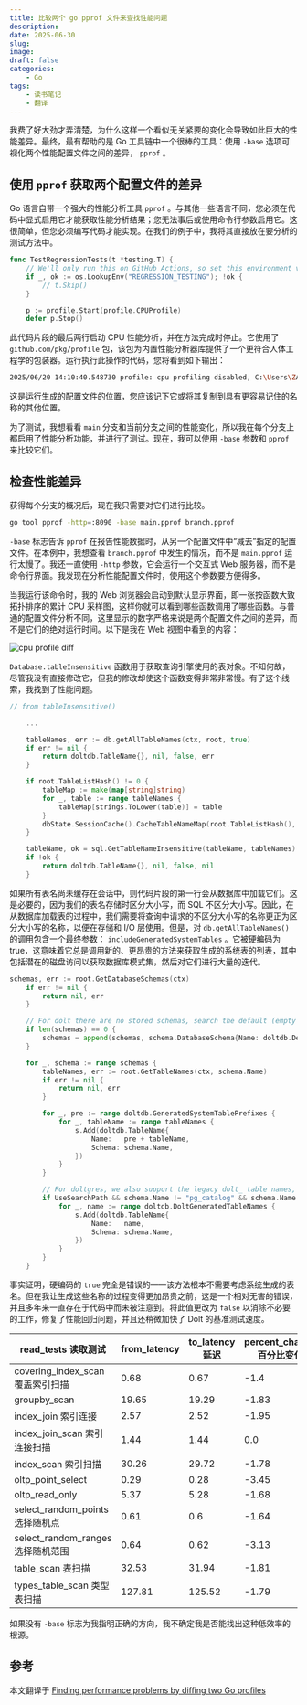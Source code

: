 ```yaml
---
title: 比较两个 go pprof 文件来查找性能问题
description: 
date: 2025-06-30
slug: 
image: 
draft: false
categories:
    - Go
tags:
    - 读书笔记
    - 翻译
---
```




我费了好大劲才弄清楚，为什么这样一个看似无关紧要的变化会导致如此巨大的性能差异。最终，最有帮助的是 Go 工具链中一个很棒的工具：使用 `-base` 选项可视化两个性能配置文件之间的差异， `pprof` 。

## 使用 `pprof` 获取两个配置文件的差异

Go 语言自带一个强大的性能分析工具 `pprof` 。与其他一些语言不同，您必须在代码中显式启用它才能获取性能分析结果；您无法事后或使用命令行参数启用它。这很简单，但您必须编写代码才能实现。在我们的例子中，我将其直接放在要分析的测试方法中。

```go
func TestRegressionTests(t *testing.T) {
	// We'll only run this on GitHub Actions, so set this environment variable to run locally
	if _, ok := os.LookupEnv("REGRESSION_TESTING"); !ok {
		// t.Skip()
	}

	p := profile.Start(profile.CPUProfile)
	defer p.Stop()
```

此代码片段的最后两行启动 CPU 性能分析，并在方法完成时停止。它使用了 `github.com/pkg/profile` 包，该包为内置性能分析器库提供了一个更符合人体工程学的包装器。运行执行此操作的代码，您将看到如下输出：

```bash
2025/06/20 14:10:40.548730 profile: cpu profiling disabled, C:\Users\ZACHMU~1\AppData\Local\Temp\profile1113350212\cpu.pprof
```

这是运行生成的配置文件的位置，您应该记下它或将其复制到具有更容易记住的名称的其他位置。

为了测试，我想看看 `main` 分支和当前分支之间的性能变化，所以我在每个分支上都启用了性能分析功能，并进行了测试。现在，我可以使用 `-base` 参数和 `pprof` 来比较它们。

## 检查性能差异

获得每个分支的概况后，现在我只需要对它们进行比较。

```bash
go tool pprof -http=:8090 -base main.pprof branch.pprof
```

`-base` 标志告诉 `pprof` 在报告性能数据时，从另一个配置文件中“减去”指定的配置文件。在本例中，我想查看 `branch.pprof` 中发生的情况，而不是 `main.pprof` 运行太慢了。我还一直使用 `-http` 参数，它会运行一个交互式 Web 服务器，而不是命令行界面。我发现在分析性能配置文件时，使用这个参数要方便得多。

当我运行该命令时，我的 Web 浏览器会启动到默认显示界面，即一张按函数大致拓扑排序的累计 CPU 采样图，这样你就可以看到哪些函数调用了哪些函数。与普通的配置文件分析不同，这里显示的数字严格来说是两个配置文件之间的差异，而不是它们的绝对运行时间。以下是我在 Web 视图中看到的内容：

![cpu profile diff](http://img.golang.space/img-1751246974283.png)

`Database.tableInsensitive` 函数用于获取查询引擎使用的表对象。不知何故，尽管我没有直接修改它，但我的修改却使这个函数变得非常非常慢。有了这个线索，我找到了性能问题。

```go
// from tableInsensitive()

    ...

	tableNames, err := db.getAllTableNames(ctx, root, true)
	if err != nil {
		return doltdb.TableName{}, nil, false, err
	}

	if root.TableListHash() != 0 {
		tableMap := make(map[string]string)
		for _, table := range tableNames {
			tableMap[strings.ToLower(table)] = table
		}
		dbState.SessionCache().CacheTableNameMap(root.TableListHash(), tableMap)
	}

	tableName, ok = sql.GetTableNameInsensitive(tableName, tableNames)
	if !ok {
		return doltdb.TableName{}, nil, false, nil
	}
```

如果所有表名尚未缓存在会话中，则代码片段的第一行会从数据库中加载它们。这是必要的，因为我们的表名存储时区分大小写，而 SQL 不区分大小写。因此，在从数据库加载表的过程中，我们需要将查询中请求的不区分大小写的名称更正为区分大小写的名称，以便在存储和 I/O 层使用。但是，对 `db.getAllTableNames()` 的调用包含一个最终参数： `includeGeneratedSystemTables` 。它被硬编码为 true，这意味着它总是调用新的、更昂贵的方法来获取生成的系统表的列表，其中包括潜在的磁盘访问以获取数据库模式集，然后对它们进行大量的迭代。

```go
schemas, err := root.GetDatabaseSchemas(ctx)
	if err != nil {
		return nil, err
	}

	// For dolt there are no stored schemas, search the default (empty string) schema
	if len(schemas) == 0 {
		schemas = append(schemas, schema.DatabaseSchema{Name: doltdb.DefaultSchemaName})
	}

	for _, schema := range schemas {
		tableNames, err := root.GetTableNames(ctx, schema.Name)
		if err != nil {
			return nil, err
		}

		for _, pre := range doltdb.GeneratedSystemTablePrefixes {
			for _, tableName := range tableNames {
				s.Add(doltdb.TableName{
					Name:   pre + tableName,
					Schema: schema.Name,
				})
			}
		}

		// For doltgres, we also support the legacy dolt_ table names, addressable in any user schema
		if UseSearchPath && schema.Name != "pg_catalog" && schema.Name != doltdb.DoltNamespace {
			for _, name := range doltdb.DoltGeneratedTableNames {
				s.Add(doltdb.TableName{
					Name:   name,
					Schema: schema.Name,
				})
			}
		}
	}
```

事实证明，硬编码的 `true` 完全是错误的——该方法根本不需要考虑系统生成的表名。但在我让生成这些名称的过程变得更加昂贵之前，这是一个相对无害的错误，并且多年来一直存在于代码中而未被注意到。将此值更改为 `false` 以消除不必要的工作，修复了性能回归问题，并且还稍微加快了 Dolt 的基准测试速度。

| read_tests 读取测试               | from_latency | to_latency 延迟 | percent_change 百分比变化 |
| --------------------------------- | ------------ | --------------- | ------------------------- |
| covering_index_scan 覆盖索引扫描  | 0.68         | 0.67            | -1.4                      |
| groupby_scan                      | 19.65        | 19.29           | -1.83                     |
| index_join 索引连接               | 2.57         | 2.52            | -1.95                     |
| index_join_scan 索引连接扫描      | 1.44         | 1.44            | 0.0                       |
| index_scan 索引扫描               | 30.26        | 29.72           | -1.78                     |
| oltp_point_select                 | 0.29         | 0.28            | -3.45                     |
| oltp_read_only                    | 5.37         | 5.28            | -1.68                     |
| select_random_points 选择随机点   | 0.61         | 0.6             | -1.64                     |
| select_random_ranges 选择随机范围 | 0.64         | 0.62            | -3.13                     |
| table_scan 表扫描                 | 32.53        | 31.94           | -1.81                     |
| types_table_scan 类型表扫描       | 127.81       | 125.52          | -1.79                     |

如果没有 `-base` 标志为我指明正确的方向，我不确定我是否能找出这种低效率的根源。

## 参考

本文翻译于 [Finding performance problems by diffing two Go profiles](https://www.dolthub.com/blog/2025-06-20-go-pprof-diffing/)